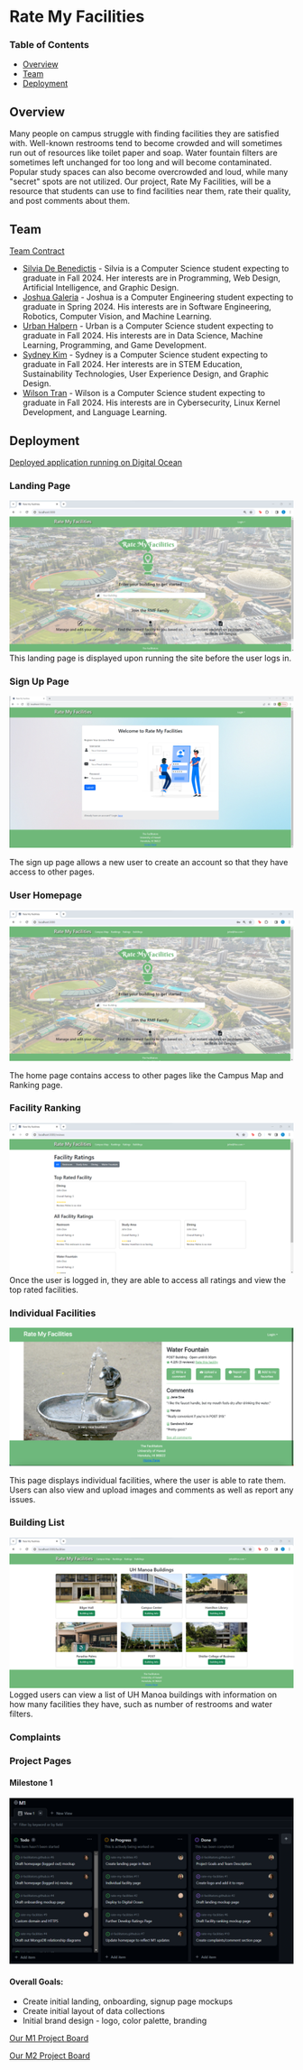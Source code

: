 # **Rate My Facilities**

### Table of Contents
- <a href="overview">Overview</a>
- <a href="team">Team</a>
- <a href="deployment">Deployment</a>

<h2 id="overview">
Overview</h2>

Many people on campus struggle with finding facilities they are satisfied with. Well-known restrooms tend to become crowded and will sometimes run out of resources like toilet paper and soap. Water fountain filters are sometimes left unchanged for too long and will become contaminated. Popular study spaces can also become overcrowded and loud, while many "secret" spots are not utilized. Our project, Rate My Facilities, will be a resource that students can use to find facilities near them, rate their quality, and post comments about them.

<h2 id="team">
Team</h2>

<a href="https://docs.google.com/document/d/1ddkkbSHYJAy0VHQvVl842vhn9q4RlY688vB10F-lX9o/edit?usp=sharing">Team Contract</a>

- <a href="https://silviadebenedictis.github.io/">Silvia De Benedictis</a> - Silvia is a Computer Science student expecting to graduate in Fall 2024. Her interests are in Programming, Web Design, Artificial Intelligence, and Graphic Design.
- <a href="https://jgaleria.github.io/">Joshua Galeria</a> - Joshua is a Computer Engineering student expecting to graduate in Spring 2024. His interests are in Software Engineering, Robotics, Computer Vision, and Machine Learning.
- <a href="https://uhalpern.github.io/">Urban Halpern</a> - Urban is a Computer Science student expecting to graduate in Fall 2024. His interests are in Data Science, Machine Learning, Programming, and Game Development.
- <a href="https://kimsyd.github.io/">Sydney Kim</a> - Sydney is a Computer Science student expecting to graduate in Fall 2024. Her interests are in STEM Education, Sustainability Technologies, User Experience Design, and Graphic Design.
- <a href="https://tranw8.github.io/">Wilson Tran</a> - Wilson is a Computer Science student expecting to graduate in Fall 2024. His interests are in Cybersecurity, Linux Kernel Development, and Language Learning.

<h2 id="deployment">
Deployment</h2>
<a href="https://ratemyfacilities.me/">Deployed application running on Digital Ocean</a>

### Landing Page

<img src="rmf_landing1.png">
This landing page is displayed upon running the site before the user logs in.

### Sign Up Page
<img src="Onboarding-Mockup.png">

The sign up page allows a new user to create an account so that they have access to other pages.

### User Homepage
<img src="rmf_homepage.png">

The home page contains access to other pages like the Campus Map and Ranking page.

### Facility Ranking
<img src="facility-rankings.png">
Once the user is logged in, they are able to access all ratings and view the top rated facilities. 

### Individual Facilities

<img src="sample-facility.png">

This page displays individual facilities, where the user is able to rate them. Users can also view and upload images and comments as well as report any issues. 

### Building List
<img src="rmf_buildings.png">
Logged users can view a list of UH Manoa buildings with information on how many facilities they have, such as number of restrooms and water filters.

### Complaints

### Project Pages

#### Milestone 1

<img src="m1.png">

#### Overall Goals:
- Create initial landing, onboarding, signup page mockups
- Create initial layout of data collections
- Initial brand design - logo, color palette, branding

<a href="https://github.com/orgs/d-facilitators/projects/1">Our M1 Project Board</a>

<a href="https://github.com/orgs/d-facilitators/projects/2">Our M2 Project Board</a>
